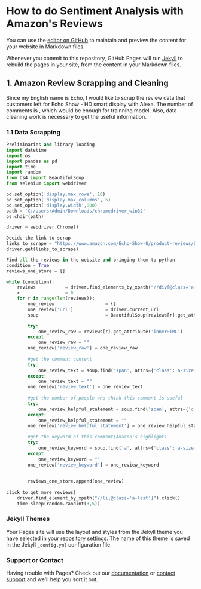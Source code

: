 # How to do Sentiment Analysis with Amazon's Reviews

You can use the [editor on GitHub](https://github.com/yikeliu-echo/yikeliu-echo.github.io/edit/main/index.md) to maintain and preview the content for your website in Markdown files.

Whenever you commit to this repository, GitHub Pages will run [Jekyll](https://jekyllrb.com/) to rebuild the pages in your site, from the content in your Markdown files.

## 1. Amazon Review Scrapping and Cleaning

Since my English name is Echo, I would like to scrap the review data that customers left for Echo Show - HD smart display with Alexa.
The number of comments is , which would be enough for trainning model. Also, data cleaning work is necessary to get the useful information.

### 1.1 Data Scrapping
```python
Preliminaries and library loading
import datetime
import os
import pandas as pd
import time
import random
from bs4 import BeautifulSoup
from selenium import webdriver

pd.set_option('display.max_rows', 10)
pd.set_option('display.max_columns', 5)
pd.set_option('display.width',800)
path = 'C:/Users/Admin/Downloads/chromedriver_win32' 
os.chdir(path)

driver = webdriver.Chrome()

Decide the link to scrap
links_to_scrape = "https://www.amazon.com/Echo-Show-8/product-reviews/B07PF1Y28C/ref=cm_cr_dp_d_show_all_btm?ie=UTF8&reviewerType=all_reviews"
driver.get(links_to_scrape)

Find all the reviews in the website and bringing them to python
condition = True
reviews_one_store = []

while (condition):
    reviews           = driver.find_elements_by_xpath("//div[@class='a-section review aok-relative']")
    r                 = 0
    for r in range(len(reviews)):
        one_review                   = {}
        one_review['url']            = driver.current_url
        soup                         = BeautifulSoup(reviews[r].get_attribute('innerHTML'),  "html.parser")

        try:
            one_review_raw = reviews[r].get_attribute('innerHTML')
        except:
            one_review_raw = ""
        one_review['review_raw'] = one_review_raw
    
        #get the comment content
        try:
            one_review_text = soup.find('span', attrs={'class':'a-size-base review-text review-text-content'}).text
        except:
            one_review_text = ""
        one_review['review_text'] = one_review_text
        
        #get the number of people who think this comment is useful
        try:
            one_review_helpful_statement = soup.find('span', attrs={'class':'a-size-base a-color-tertiary cr-vote-text'}).text
        except:
            one_review_helpful_statement = ""
        one_review['review_helpful_statement'] = one_review_helpful_statement
        
        #get the keyword of this comment(Amazon's highlight)
        try:
            one_review_keyword = soup.find('a', attrs={'class':'a-size-base a-link-normal review-title a-color-base review-title-content a-text-bold'}).text
        except:
            one_review_keyword = ""
        one_review['review_keyword'] = one_review_keyword
        
        
        reviews_one_store.append(one_review)
        
click to get more reviews)
    driver.find_element_by_xpath("//li[@class='a-last']").click()
    time.sleep(random.randint(3,5)) 

```

### Jekyll Themes

Your Pages site will use the layout and styles from the Jekyll theme you have selected in your [repository settings](https://github.com/yikeliu-echo/yikeliu-echo.github.io/settings). The name of this theme is saved in the Jekyll `_config.yml` configuration file.

### Support or Contact

Having trouble with Pages? Check out our [documentation](https://docs.github.com/categories/github-pages-basics/) or [contact support](https://github.com/contact) and we’ll help you sort it out.
